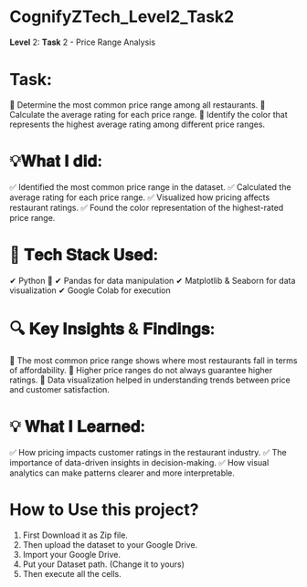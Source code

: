 # CognifyZTech_Level2_Task2
𝐋𝐞𝐯𝐞𝐥 2: 𝐓𝐚𝐬𝐤 2 - Price Range Analysis
 # Task: 
 📌 Determine the most common price range among all restaurants.
 📌 Calculate the average rating for each price range.
 📌 Identify the color that represents the highest average rating among different price ranges.

# 💡𝐖𝐡𝐚𝐭 𝐈 𝐝𝐢𝐝:
 ✅ Identified the most common price range in the dataset.
 ✅ Calculated the average rating for each price range.
 ✅ Visualized how pricing affects restaurant ratings.
 ✅ Found the color representation of the highest-rated price range.

# 🔧 𝐓𝐞𝐜𝐡 𝐒𝐭𝐚𝐜𝐤 𝐔𝐬𝐞𝐝:
 ✔ Python 🐍
 ✔ Pandas for data manipulation
 ✔ Matplotlib & Seaborn for data visualization
 ✔ Google Colab for execution

# 🔍 𝐊𝐞𝐲 𝐈𝐧𝐬𝐢𝐠𝐡𝐭𝐬 & 𝐅𝐢𝐧𝐝𝐢𝐧𝐠𝐬:
 📌 The most common price range shows where most restaurants fall in terms of affordability.
 📌 Higher price ranges do not always guarantee higher ratings.
 📌 Data visualization helped in understanding trends between price and customer satisfaction.

# 💡 𝐖𝐡𝐚𝐭 𝐈 𝐋𝐞𝐚𝐫𝐧𝐞𝐝:
 ✅ How pricing impacts customer ratings in the restaurant industry.
 ✅ The importance of data-driven insights in decision-making.
 ✅ How visual analytics can make patterns clearer and more interpretable.

# How to Use this project?
1) First Download it as Zip file.
2) Then upload the dataset to your Google Drive.
3) Import your Google Drive.
4) Put your Dataset path. (Change it to yours)
5) Then execute all the cells.
